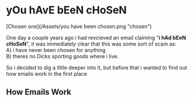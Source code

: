 # yOu hAvE bEeN cHoSeN

[Chosen one](/Assets/you have been chosen.png "chosen")

<p>One day a couple years ago i had revcieved an email claiming "<strong>i hAd bEeN cHoSeN</strong>", it was immediately clear that this was some sort of scam as:<br>
A) i have never been chosen for anything<br>
B) theres no Dicks sporting goods where i live.</p>
<p> So i decided to dig a little deeper into it, but before that i wanted to find out how emails work in the first place</p>

## How Emails Work
